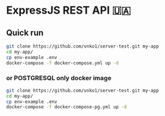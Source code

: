 # ExpressJS REST API 🇺🇦

## Quick run

```bash
git clone https://github.com/vnko1/server-test.git my-app
cd my-app/
cp env-example .env
docker-compose -f docker-compose.yml up -d
```

### or POSTGRESQL only docker image

```bash
git clone https://github.com/vnko1/server-test.git my-app
cd my-app/
cp env-example .env
docker-compose -f docker-compose-pg.yml up -d
```
